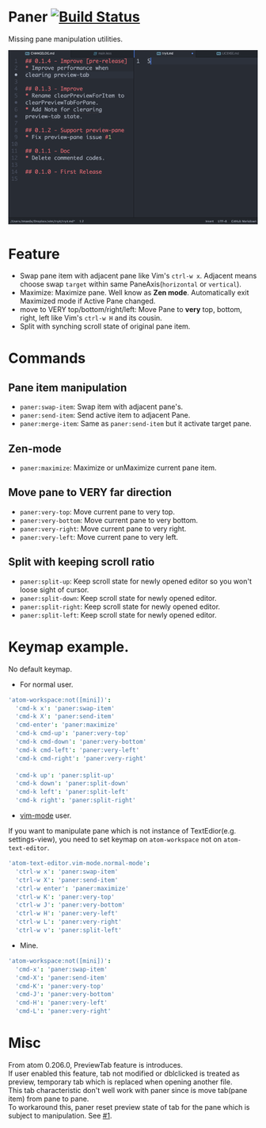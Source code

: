 # Paner [![Build Status](https://travis-ci.org/t9md/atom-paner.svg)](https://travis-ci.org/t9md/atom-paner)

Missing pane manipulation utilities.

![gif](https://raw.githubusercontent.com/t9md/t9md/4407eb697d1f83a8ce6a16ce096a98a270980c3b/img/atom-paner.gif)

# Feature

* Swap pane item with adjacent pane like Vim's `ctrl-w x`. Adjacent means choose swap `target` within same PaneAxis(`horizontal` or `vertical`).
* Maximize: Maximize pane. Well know as **Zen mode**.
Automatically exit Maximized mode if Active Pane changed.
* move to VERY top/bottom/right/left: Move Pane to **very** top, bottom, right, left like Vim's `ctrl-w H` and its cousin.
* Split with synching scroll state of original pane item.

# Commands

## Pane item manipulation

* `paner:swap-item`: Swap item with adjacent pane's.
* `paner:send-item`: Send active item to adjacent Pane.
* `paner:merge-item`: Same as `paner:send-item` but it activate target pane.

## Zen-mode

* `paner:maximize`: Maximize or unMaximize current pane item.

## Move pane to VERY far direction

* `paner:very-top`: Move current pane to very top.
* `paner:very-bottom`: Move current pane to very bottom.
* `paner:very-right`: Move current pane to very right.
* `paner:very-left`: Move current pane to very left.

## Split with keeping scroll ratio

* `paner:split-up`: Keep scroll state for newly opened editor so you won't loose sight of cursor.
* `paner:split-down`: Keep scroll state for newly opened editor.
* `paner:split-right`: Keep scroll state for newly opened editor.
* `paner:split-left`: Keep scroll state for newly opened editor.

# Keymap example.

No default keymap.

* For normal user.

```coffeescript
'atom-workspace:not([mini])':
  'cmd-k x': 'paner:swap-item'
  'cmd-k X': 'paner:send-item'
  'cmd-enter': 'paner:maximize'
  'cmd-k cmd-up': 'paner:very-top'
  'cmd-k cmd-down': 'paner:very-bottom'
  'cmd-k cmd-left': 'paner:very-left'
  'cmd-k cmd-right': 'paner:very-right'

  'cmd-k up': 'paner:split-up'
  'cmd-k down': 'paner:split-down'
  'cmd-k left': 'paner:split-left'
  'cmd-k right': 'paner:split-right'
```

* [vim-mode](https://atom.io/packages/vim-mode) user.

If you want to manipulate pane which is not instance of TextEdior(e.g. settings-view), you need to set keymap on `atom-workspace` not on `atom-text-editor`.

```coffeescript
'atom-text-editor.vim-mode.normal-mode':
  'ctrl-w x': 'paner:swap-item'
  'ctrl-w X': 'paner:send-item'
  'ctrl-w enter': 'paner:maximize'
  'ctrl-w K': 'paner:very-top'
  'ctrl-w J': 'paner:very-bottom'
  'ctrl-w H': 'paner:very-left'
  'ctrl-w L': 'paner:very-right'
  'ctrl-w v': 'paner:split-left'
```

* Mine.

```coffeescript
'atom-workspace:not([mini])':
  'cmd-x': 'paner:swap-item'
  'cmd-X': 'paner:send-item'
  'cmd-K': 'paner:very-top'
  'cmd-J': 'paner:very-bottom'
  'cmd-H': 'paner:very-left'
  'cmd-L': 'paner:very-right'
```

# Misc

From atom 0.206.0, PreviewTab feature is introduces.  
If user enabled this feature, tab not modified or dblclicked is treated as preview, temporary tab which is replaced when opening another file.  
This tab characteristic don't well work with paner since is move tab(pane item) from pane to pane.  
To workaround this, paner reset preview state of tab for the pane which is subject to manipulation. See [#1](https://github.com/t9md/atom-paner/issues/1).  
